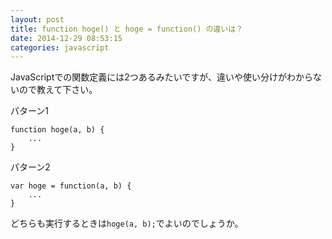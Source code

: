 ```yaml
---
layout: post
title: function hoge() と hoge = function() の違いは？
date: 2014-12-29 08:53:15
categories: javascript
---
```

<p>JavaScriptでの関数定義には2つあるみたいですが、違いや使い分けがわからないので教えて下さい。</p>

<p>パターン1</p>

<pre><code>function hoge(a, b) {
    ...
}
</code></pre>

<p>パターン2</p>

<pre><code>var hoge = function(a, b) {
    ...
}
</code></pre>

<p>どちらも実行するときは<code>hoge(a, b);</code>でよいのでしょうか。</p>
